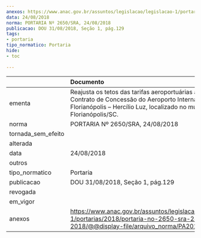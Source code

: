 ```yaml
---
anexos: https://www.anac.gov.br/assuntos/legislacao/legislacao-1/portarias/2018/portaria-no-2650-sra-24-08-2018/@@display-file/arquivo_norma/PA2018-2650.pdf
data: 24/08/2018
norma: PORTARIA Nº 2650/SRA, 24/08/2018
publicacao: DOU 31/08/2018, Seção 1, pág.129
tags:
- portaria
tipo_normatico: Portaria
hide: 
- toc 
 
---
```


|                    | Documento                                                                                                                                                                                 |
|:-------------------|:------------------------------------------------------------------------------------------------------------------------------------------------------------------------------------------|
| ementa             | Reajusta os tetos das tarifas aeroportuárias aplicáveis ao Contrato de Concessão do Aeroporto Internacional de Florianópolis – Hercílio Luz, localizado no município de Florianópolis/SC. |
| norma              | PORTARIA Nº 2650/SRA, 24/08/2018                                                                                                                                                          |
| tornada_sem_efeito |                                                                                                                                                                                           |
| alterada           |                                                                                                                                                                                           |
| data               | 24/08/2018                                                                                                                                                                                |
| outros             |                                                                                                                                                                                           |
| tipo_normatico     | Portaria                                                                                                                                                                                  |
| publicacao         | DOU 31/08/2018, Seção 1, pág.129                                                                                                                                                          |
| revogada           |                                                                                                                                                                                           |
| em_vigor           |                                                                                                                                                                                           |
| anexos             | https://www.anac.gov.br/assuntos/legislacao/legislacao-1/portarias/2018/portaria-no-2650-sra-24-08-2018/@@display-file/arquivo_norma/PA2018-2650.pdf                                      |